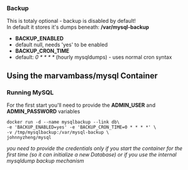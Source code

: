 ### Backup

This is totaly optional - backup is disabled by default!  
In default it stores it's dumps beneath: __/var/mysql-backup__

* __BACKUP_ENABLED__
 * default null, needs 'yes' to be enabled
* __BACKUP\_CRON\_TIME__
 * default: _0 \* \* \* \*_ (hourly mysqldumps) - uses normal cron syntax

## Using the marvambass/mysql Container 

### Running MySQL

For the first start you'll need to provide the __ADMIN\_USER__ and __ADMIN\_PASSWORD__ variables

    docker run -d --name mysqlbackup --link db\
    -e 'BACKUP_ENABLED=yes' -e 'BACKUP_CRON_TIME=0 * * * *' \
    -v /tmp/mysqlbackup:/var/mysql-backup \
    johnnyzheng/mysql
_you need to provide the credentials only if you start the container for the first time (so it can initialize a new Database) or if you use the internal mysqldump backup mechanism_
